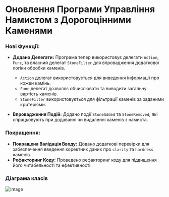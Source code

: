 # Оновлення Програми Управління Намистом з Дорогоцінними Каменями

### Нові Функції:

- **Додано Делегати:** Програма тепер використовує делегати `Action`, `Func`, та власний делегат `StoneFilter` для впровадження додаткової логіки обробки каменів.
  - `Action` делегат використовується для виведення інформації про кожен камінь.
  - `Func` делегат дозволяє обчислювати та виводити загальну вартість каменів.
  - `StoneFilter` використовується для фільтрації каменів за заданими критеріями.

- **Впровадження Подій:** Додано події `StoneAdded` та `StoneRemoved`, які спрацьовують при додаванні чи видаленні каменів з намиста.

### Покращення:

- **Покращена Валідація Вводу:** Додано додаткові перевірки для забезпечення введення коректних даних про `clarity` та `hardness` каменів.
- **Рефакторинг Коду:** Проведено рефакторинг коду для підвищення його читабельності та ефективності.


### Діаграма класів
![image](https://github.com/AnnaSorokina20/Project_PartC_Jewerly/assets/149331565/61a210c5-5db0-4a4d-ae08-88e5309ad394)

